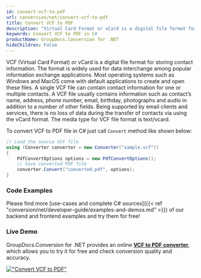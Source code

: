 ```yaml
---
id: convert-vcf-to-pdf
url: conversion/net/convert-vcf-to-pdf
title: Convert VCF to PDF
description: "Virtual Card Format or vCard is a digital file format for storing contact information .vcf extension. You may easily convert VCF files to PDF format in C# with Groupdocs.Conversion for .NET."
keywords: Convert VCF to PDF in C#
productName: GroupDocs.Conversion for .NET
hideChildren: False
---
```


VCF (Virtual Card Format) or vCard is a digital file format for storing contact information. The format is widely used for data interchange among popular information exchange applications. Most operating systems such as Windows and MacOS come with default applications to create and open these files. A single VCF file can contain contact information for one or multiple contacts. A VCF file usually contains information such as contact’s name, address, phone number, email, birthday, photographs and audio in addition to a number of other fields. Being supported by email clients and services, there is no loss of data during the transfer of contacts via using the vCard format. The media type for VCF file format is text/vcard.

To convert VCF to PDF file in C# just call `Convert` method like shown below:

```csharp
// Load the source VCF file
using (Converter converter = new Converter("sample.vcf"))
{
    PdfConvertOptions options = new PdfConvertOptions();
    // Save converted PDF file
    converter.Convert("converted.pdf", options);
}
```

### Code Examples

Please find more [use-cases and complete C# sources]({{< ref "conversion/net/developer-guide/examples-and-demos.md" >}}) of our backend and frontend examples and try them for free!

### Live Demo

GroupDocs.Conversion for .NET provides an online [**VCF to PDF converter**](https://products.groupdocs.app/conversion/vcf-to-pdf), which allows you to try it for free and check conversion quality and accuracy.

[!["Convert VCF to PDF"](conversion/net/images/convert-vcf-to-pdf.png)](https://products.groupdocs.app/conversion/vcf-to-pdf)
